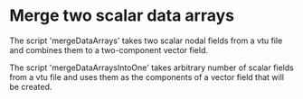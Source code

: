 # Merge two scalar data arrays

The script 'mergeDataArrays' takes two scalar nodal fields from a vtu file and combines them to a
two-component vector field.

The script 'mergeDataArraysIntoOne' takes arbitrary number of scalar fields from
a vtu file and uses them as the components of a vector field that will be
created.
